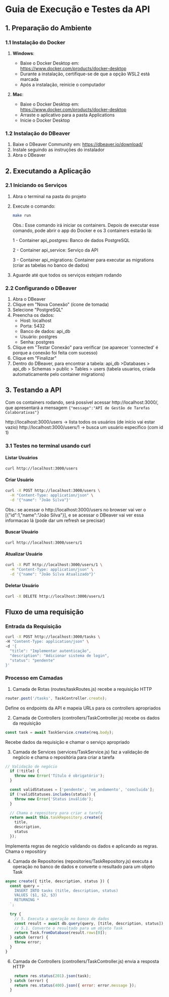 # Guia de Execução e Testes da API

## 1. Preparação do Ambiente

### 1.1 Instalação do Docker
1. **Windows**:
   - Baixe o Docker Desktop em: https://www.docker.com/products/docker-desktop
   - Durante a instalação, certifique-se de que a opção WSL2 está marcada
   - Após a instalação, reinicie o computador

2. **Mac**:
   - Baixe o Docker Desktop em: https://www.docker.com/products/docker-desktop
   - Arraste o aplicativo para a pasta Applications
   - Inicie o Docker Desktop

### 1.2 Instalação do DBeaver
1. Baixe o DBeaver Community em: https://dbeaver.io/download/
2. Instale seguindo as instruções do instalador
3. Abra o DBeaver

## 2. Executando a Aplicação

### 2.1 Iniciando os Serviços
1. Abra o terminal na pasta do projeto
2. Execute o comando:
   ```bash
   make run
   ```
   Obs.: Esse comando irá iniciar os containers. Depois de executar esse comando, pode abrir o app do Docker e os 3 containers estarão lá:

   1 - Container api_postgres: Banco de dados PostgreSQL

   2 - Container api_service: Serviço da API

   3 - Container api_migrations: Container para executar as migrations (criar as tabelas no banco de dados)

3. Aguarde até que todos os serviços estejam rodando

### 2.2 Configurando o DBeaver
1. Abra o DBeaver
2. Clique em "Nova Conexão" (ícone de tomada)
3. Selecione "PostgreSQL"
4. Preencha os dados:
   - Host: localhost
   - Porta: 5432
   - Banco de dados: api_db
   - Usuário: postgres
   - Senha: postgres
5. Clique em "Testar Conexão" para verificar (se aparecer 'connected' é porque a conexão foi feita com sucesso)
6. Clique em "Finalizar"
7. Dentro do DBeaver, para encontrar a tabela: api_db >Databases > api_db > Schemas > public > Tables > users (tabela usuarios, criada automaticamente pelo container migrations)

## 3. Testando a API

Com os containers rodando, será possível acessar http://localhost:3000/, que apresentará a mensagem `{"message":"API de Gestão de Tarefas Colaborativas"}`

http://localhost:3000/users -> lista todos os usuários (de início vai estar vazio)
http://localhost:3000/users/1 -> busca um usuário específico (com id 1)


### 3.1 Testes no terminal usando curl

#### Listar Usuários
```bash
curl http://localhost:3000/users
```

#### Criar Usuário
```bash
curl -X POST http://localhost:3000/users \
  -H "Content-Type: application/json" \
  -d '{"name": "João Silva"}'
```
Obs.: se acessar o http://localhost:3000/users no browser vai ver o [{"id":1,"name":"João Silva"}], e se acessar o DBeaver vai ver essa informacao lá (pode dar um refresh se precisar)

#### Buscar Usuário
```bash
curl http://localhost:3000/users/1
```

#### Atualizar Usuário
```bash
curl -X PUT http://localhost:3000/users/1 \
  -H "Content-Type: application/json" \
  -d '{"name": "João Silva Atualizado"}'
```

#### Deletar Usuário
```bash
curl -X DELETE http://localhost:3000/users/1
```

## Fluxo de uma requisição

### Entrada da Requisição
```bash
curl -X POST http://localhost:3000/tasks \
-H "Content-Type: application/json" \
-d '{
  "title": "Implementar autenticação",
  "description": "Adicionar sistema de login",
  "status": "pendente"
}'
```

### Processo em Camadas
1) Camada de Rotas (routes/taskRoutes.js) recebe a requisição HTTP
```javascript
router.post('/tasks', TaskController.create);
```
Define os endpoints da API e mapeia URLs para os controllers apropriados

2) Camada de Controllers (controllers/TaskController.js) recebe os dados da requisição

```javascript
const task = await TaskService.create(req.body);
```
Recebe dados da requisição e chamar o serviço apropriado

3) Camada de Services (services/TaskService.js) faz a validação de negócio e chama o repositória para criar a tarefa
```javascript
// Validação de negócio
  if (!title) {
    throw new Error('Título é obrigatório');
  }

  const validStatuses = ['pendente', 'em_andamento', 'concluida'];
  if (!validStatuses.includes(status)) {
    throw new Error('Status inválido');
  }

  // Chama o repository para criar a tarefa
  return await this.taskRepository.create({ 
    title, 
    description, 
    status 
  });
```
Implementa regras de negócio validando os dados e aplicando as regras. Chama o repositóry

4) Camada de Repositories (repositories/TaskRepository.js) executa a operação no banco de dados e converte o resultado para um objeto Task

```javascript
async create({ title, description, status }) {
  const query = `
    INSERT INTO tasks (title, description, status)
    VALUES ($1, $2, $3)
    RETURNING *
  `;
  
  try {
    // 5. Executa a operação no banco de dados
    const result = await db.query(query, [title, description, status]);
    // 5.1. Converte o resultado para um objeto Task
    return Task.fromDatabase(result.rows[0]);
  } catch (error) {
    throw error;
  }
}
```

6) Camada de Controllers (controllers/TaskController.js) envia a resposta HTTP
```javascript
    return res.status(201).json(task);
  } catch (error) {
    return res.status(400).json({ error: error.message });
  }
```
